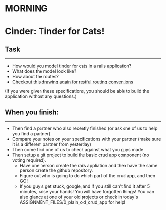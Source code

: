 # MORNING

# Cinder: Tinder for Cats!

## Task
---

- How would you model tinder for cats in a rails application?
- What does the model look like?
- How about the routes?
- [Checkout this drawing again for restful routing conventions](https://docs.google.com/drawings/d/1N_4JClUYDpK7NcxWHi4ydadtFASEWNm-vQVRRSFHmkI/edit?usp=drive_web)

(If you were given these specifications, you should be able to build the application without any questions.)


## When you finish:
---
- Then find a partner who also recently finished (or ask one of us to help you find a partner)
- Compare your notes on your specifications with your partner (make sure it is a different partner from yesterday)
- Then come find one of us to check against what you guys made
- Then setup a git project to build the basic crud app component (no voting required).
	- Have one person create the rails appliation and then have the same person create the github repository.
	- Figure out who is going to do which part of the crud app, and then GO!
	- If you guy's get stuck, google, and if you still can't find it after 5 minutes, raise your hands! You will have forgotten things! You can also glance  at one of your old projects or check in today's ASSIGNMENT_FILES/0_plain_old_crud_app for help!